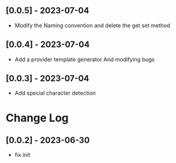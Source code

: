 <!--
 * @Author: cheng
 * @Version: 1.0
 * @Date: 2023-06-29 16:18:39
 * @LastEditors: cheng
 * @LastEditTime: 2023-07-12 15:06:35
 * @FilePath: \provider-temp-generator\CHANGELOG.md
 * @ObjectDescription: 
-->

## [0.0.5] - 2023-07-04

- Modify the Naming convention and delete the get set method

## [0.0.4] - 2023-07-04

- Add a provider template generator And modifying bugs

## [0.0.3] - 2023-07-04

- Add special character detection

# Change Log

## [0.0.2] - 2023-06-30

- fix init

